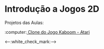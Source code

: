 # Introdução a Jogos 2D
Projetos das Aulas:
<p> :computer:<a href="#"> Clone do Jogo Kaboom - Atari </a>  </p>
<--:white_check_mark:-->
